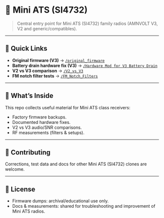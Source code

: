# 📡 Mini ATS (SI4732)

> Central entry point for Mini ATS (SI4732) family radios (AMNVOLT V3, V2 and generic/compatibles).

---

## 🚀 Quick Links

* **Original firmware (V3)** → [`/original_firmware`](./original_firmware/)
* **Battery drain hardware fix (V3)** → [`/Hardware Mod for V3 Battery Drain`](./Hardware%20Mod%20for%20V3%20Battery%20Drain/)
* **V2 vs V3 comparison** → [`/V2_vs_V3`](./V2_vs_V3/)
* **FM notch filter tests** → [`/FM_Notch_Filters`](./FM_Notch_Filters/)

---

## 🧭 What’s Inside

This repo collects useful material for Mini ATS class receivers:

* Factory firmware backups.
* Documented hardware fixes.
* V2 vs V3 audio/SNR comparisons.
* RF measurements (filters & setups).

---

## 🤝 Contributing

Corrections, test data and docs for other Mini ATS (SI4732) clones are welcome.

---

## 📜 License

* Firmware dumps: archival/educational use only.
* Docs & measurements: shared for troubleshooting and improvement of Mini ATS radios.
